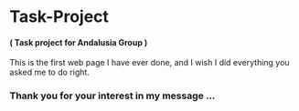 # Task-Project
#### ( Task project for Andalusia Group )

This is the first web page I have ever done, and I wish I did everything you asked me to do right.

### Thank you for your interest in my message ...
